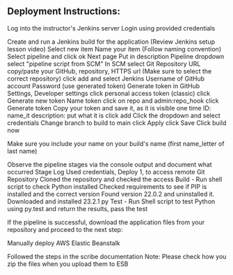 
## Deployment Instructions:
Log into the instructor's Jenkins server
	Login using provided credentials

Create and run a Jenkins build for the application (Review Jenkins setup lesson video)
	Select new item
	Name your item (Follow naming convention)
	Select pipeline and click ok
	Next page
	Put in description 
	Pipeline dropdown select "pipeline script from SCM"
		In SCM select Git
		Repository URL copy/paste your GitHub, repository, HTTPS url (Make sure to select the correct repository)
			click add and select Jenkins
				Username of GitHub account
				Password (use generated token)
					Generate token in GitHub
					Settings, Developer settings
					click personal access token (classic)
					click Generate new token
						Name token
						click on repo and admin:repo_hook
						click Generate token
					Copy your token and save it, as it is visible one time
					ID: name_it
					description: put what it is
					click add
			Click the dropdown and select credentials
			Change branch to build to main
			click Apply
			click Save
	Click build now
		
Make sure you include your name on your build's name (first name_letter of last name)

Observe the pipeline stages via the console output and document what occurred
	Stage Log Used credentials, Deploy 1, to access remote Git Repository Cloned the repository and checked the access
	Build - Run shell script to check Python installed Checked requirements to see if PIP is installed and the correct version Found version 22.0.2 and uninstalled it. Downloaded and   installed 23.2.1 py
	Test - Run Shell script to test Python using py.test and return the results, pass the test

If the pipeline is successful, download the application files from your repository and proceed to the next step:

Manually deploy AWS Elastic Beanstalk

Followed the steps in the scribe documentation 
	Note: Please check how you zip the files when you upload them to ESB
